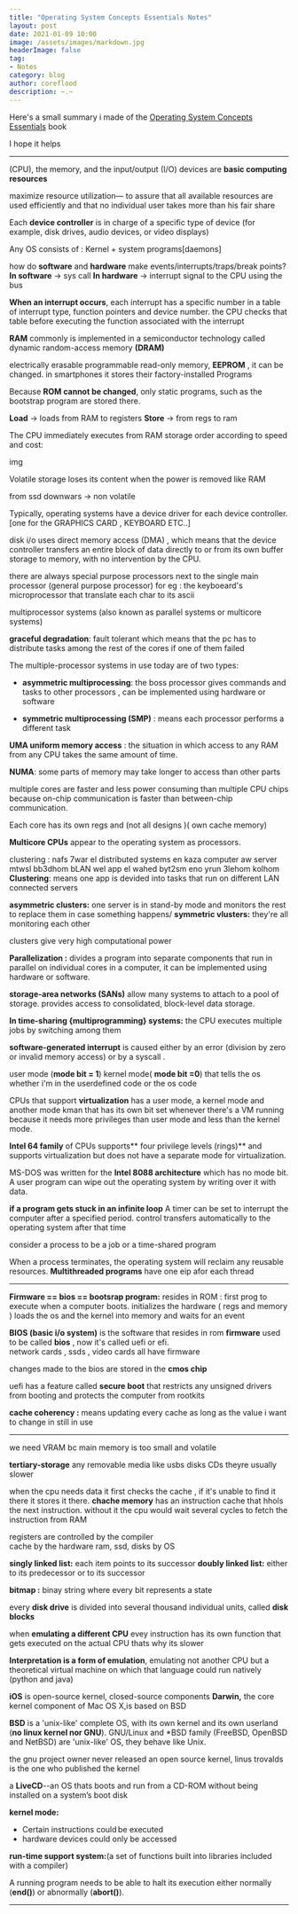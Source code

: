 ```yaml
---
title: "Operating System Concepts Essentials Notes"
layout: post
date: 2021-01-09 10:00
image: /assets/images/markdown.jpg
headerImage: false
tag:
- Notes
category: blog
author: coreflood
description: ~.~
---
```


Here's a small summary i made of the [Operating System Concepts Essentials](http://dusithost.dusit.ac.th/~juthawut_cha/download/Operating_System_Concepts_Essentials_2nd_Edition.pdf) book

I hope it helps

---

(CPU), the memory, and the input/output (I/O) devices are **basic computing resources**

maximize resource utilization— to assure that all available resources are used efficiently and that no individual user takes more than his fair share

Each **device controller** is in charge of a specific type of device (for example, disk drives, audio devices, or video displays)

Any OS consists of : Kernel + system programs[daemons]

how do **software** and **hardware** make events/interrupts/traps/break points?
**In software** -> sys call
**In hardware** -> interrupt signal to the CPU using the bus

**When an interrupt occurs**, each interrupt has a specific number in a table of interrupt type, function pointers and device number. the CPU checks that table before executing the function associated with the interrupt

**RAM** commonly is implemented in a semiconductor technology called dynamic random-access memory **(DRAM)**

electrically erasable programmable read-only memory,  **EEPROM** , it can be changed. in smartphones it stores their factory-installed Programs

Because **ROM cannot be changed**, only static programs, such as the bootstrap program are stored there.

**Load** -> loads from RAM to registers
**Store** -> from regs to ram

The CPU immediately executes from RAM
storage order according to speed and cost:

img

Volatile storage loses its content when the power is removed  like RAM

from ssd downwars -> non volatile 

Typically, operating systems have a device driver for each device controller. [one for the GRAPHICS CARD , KEYBOARD ETC..] 

disk i/o uses direct memory access (DMA) , which means that the device controller transfers an entire block of data directly to or from its own buffer storage to memory, with no intervention by the CPU. 

there are always special purpose processors next to the single main  processor (general purpose processor) for eg : the keyboeard's microprocessor that translate each char to its ascii

multiprocessor systems (also known as parallel systems or multicore systems) 

**graceful degradation**: fault tolerant which means that the pc has to distribute tasks among the rest of the cores if one of them failed

The multiple-processor systems in use today are of two types: 
- **asymmetric multiprocessing**: the boss processor gives commands  and tasks to  other processors , can be implemented using hardware or software 

- **symmetric multiprocessing (SMP)** : means each processor performs a different task  

**UMA uniform memory access** : the situation in which access to any RAM from any CPU takes the same amount of time. 
 
**NUMA**: some parts of memory may take longer to access than other parts 
 
multiple cores are faster and less power consuming than multiple CPU chips because on-chip communication is faster than between-chip communication. 
 
Each core has its own regs and (not all designs )( own cache memory) 
 
**Multicore CPUs** appear to the operating system as processors. 
 
clustering : nafs 7war el distributed systems en kaza computer aw server mtwsl bb3dhom bLAN 
 wel app el wahed byt2sm eno yrun 3lehom kolhom 
**Clustering**: means one app is devided into tasks that run on different LAN connected servers 

**asymmetric clusters:** one server is in stand-by mode and monitors the rest to replace them in case something happens/
**symmetric vlusters:** they're all monitoring each other 

clusters give very high computational power 
 
**Parallelization :** divides a program into separate components that run in parallel on individual cores in a computer, it can be implemented using hardware or software.
 
**storage-area networks (SANs)** allow many systems to attach to a pool of storage. provides access to consolidated, block-level data storage.

**In time-sharing {multiprogramming} systems:** the CPU executes multiple jobs by switching among them 

**software-generated interrupt** is caused either by an error (division by zero or invalid memory access) or by a syscall .
 
user mode (**mode bit = 1**) 
kernel mode( **mode bit =0**) 
that tells the os whether i'm in the userdefined code or the os code 
 
CPUs that support **virtualization** has a user mode, a kernel mode and another mode kman that has its own bit set whenever there's a VM running because it needs more privileges than user mode and less than the kernel mode.

**Intel 64 family** of CPUs supports** four privilege levels (rings)** and supports virtualization but does not have a separate mode for virtualization. 
 
MS-DOS was written for the **Intel 8088 architecture** which has no mode bit. A user program can wipe out the operating system by writing over it with data. 
 
**if a program gets stuck in an infinite loop** A timer can be set to interrupt the computer after a specified period. control transfers automatically to the operating system after that time 
 
consider a process to be a job or a time-shared program 

When a process terminates, the operating system will reclaim any reusable resources. 
**Multithreaded programs** have one eip afor each thread 

----

**Firmware == bios == bootsrap program:** resides in ROM : first prog to execute when a computer boots. initializes the hardware ( regs and memory ) loads the os and the kernel into memory and waits for an event 

**BIOS (basic i/o system)** is the software that resides in rom 
**firmware** used to be called **bios** , now it's called uefi or efi.  
network cards , ssds , video cards all have firmware 

changes made to the bios are stored in the **cmos chip**

uefi has a feature called **secure boot** that restricts any unsigned drivers from booting and protects the computer from rootkits 

**cache coherency :**  means updating every cache as long as the value i want to change in still in use

---

we need VRAM bc main memory is too small and volatile 
 
**tertiary-storage** any removable media like usbs disks CDs theyre usually slower
 
when the cpu needs data it first checks the cache , if it's unable to find it there it stores it there.
**chache memory** has an instruction cache that hhols the next instruction. without it the cpu would wait several cycles to fetch the instruction from RAM
 
registers are controlled by the compiler  
cache by the hardware 
ram, ssd, disks by OS 

**singly linked list:** each item points to its successor 
**doubly linked list:** either to its predecessor or to its successor 

**bitmap :** binay string where every bit represents a  state 

every **disk drive** is divided into several thousand individual units, called **disk blocks**
 
when **emulating a different CPU** evey instruction has its own function that gets executed on the actual CPU thats why its slower
 
**Interpretation is a form of emulation**, emulating not another CPU but a theoretical virtual machine on which that language could run natively (python and java) 
 
**iOS** is open-source kernel,  closed-source components 
**Darwin,** the core kernel component of Mac OS X,is based on BSD 
 
**BSD** is a 'unix-like' complete OS, with its own kernel and its own userland (**no linux kernel nor GNU**). GNU/Linux and *BSD family (FreeBSD, OpenBSD and NetBSD) are 'unix-like' OS, they behave like Unix. 

 
the gnu project owner  never released an open source kernel, linus trovalds is the one who published the kernel  
 
a **LiveCD**--an OS thats boots and run from a CD-ROM without being installed on a system’s boot disk 

**kernel mode:** 
- Certain instructions could be executed 
- hardware devices could only be accessed  

**run-time support system:**(a set of functions built into libraries included with a compiler) 

A running program needs to be able to halt its execution either normally (**end()**) or abnormally (**abort()**). 

---


